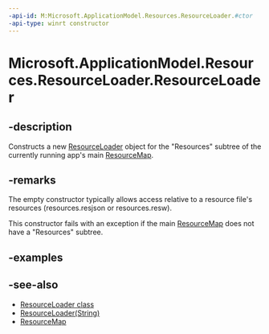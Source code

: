 ```yaml
---
-api-id: M:Microsoft.ApplicationModel.Resources.ResourceLoader.#ctor
-api-type: winrt constructor
---
```


<!-- Method syntax
public ResourceLoader()
-->

# Microsoft.ApplicationModel.Resources.ResourceLoader.ResourceLoader

## -description

Constructs a new [ResourceLoader](resourceloader.md) object for the "Resources" subtree of the currently running app's main [ResourceMap](resourcemap.md).

## -remarks
The empty constructor typically allows access relative to a resource file's resources (resources.resjson or resources.resw).

This constructor fails with an exception if the main [ResourceMap](resourcemap.md) does not have a "Resources" subtree.

## -examples

## -see-also
- [ResourceLoader class](resourceloader.md)
- [ResourceLoader(String)](resourceloader_resourceloader_290278668.md)
- [ResourceMap](resourcemap.md)
